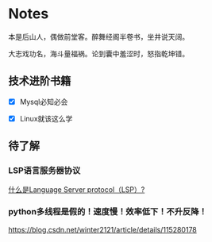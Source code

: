 # Notes

本是后山人，偶做前堂客。醉舞经阁半卷书，坐井说天阔。

大志戏功名，海斗量福祸。论到囊中羞涩时，怒指乾坤错。





## 技术进阶书籍

- [x] Mysql必知必会
- [x] Linux就该这么学



## 待了解

### LSP语言服务器协议

[什么是Language Server protocol（LSP）?](https://blog.csdn.net/u012930117/article/details/79291677)



### python多线程是假的！速度慢！效率低下！不升反降！

https://blog.csdn.net/winter2121/article/details/115280178













































